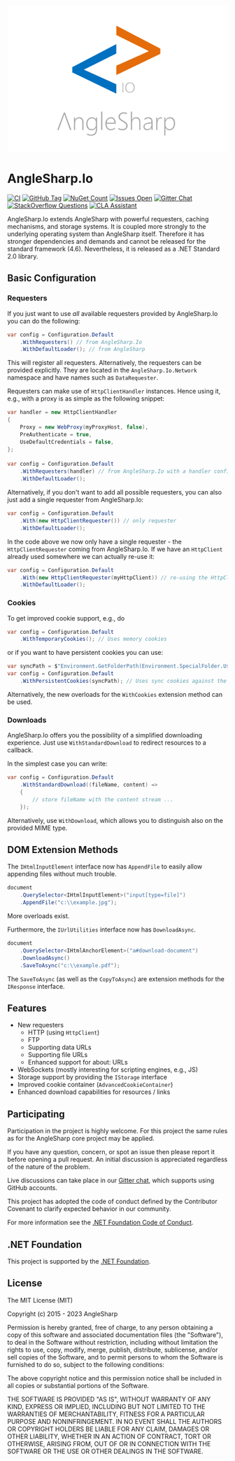 ![logo](https://raw.githubusercontent.com/AngleSharp/AngleSharp.Io/main/header.png)

# AngleSharp.Io

[![CI](https://github.com/AngleSharp/AngleSharp.Io/actions/workflows/ci.yml/badge.svg)](https://github.com/AngleSharp/AngleSharp.Io/actions/workflows/ci.yml)
[![GitHub Tag](https://img.shields.io/github/tag/AngleSharp/AngleSharp.Io.svg?style=flat-square)](https://github.com/AngleSharp/AngleSharp.Io/releases)
[![NuGet Count](https://img.shields.io/nuget/dt/AngleSharp.Io.svg?style=flat-square)](https://www.nuget.org/packages/AngleSharp.Io/)
[![Issues Open](https://img.shields.io/github/issues/AngleSharp/AngleSharp.Io.svg?style=flat-square)](https://github.com/AngleSharp/AngleSharp.Io/issues)
[![Gitter Chat](http://img.shields.io/badge/gitter-AngleSharp/AngleSharp-blue.svg?style=flat-square)](https://gitter.im/AngleSharp/AngleSharp)
[![StackOverflow Questions](https://img.shields.io/stackexchange/stackoverflow/t/anglesharp.svg?style=flat-square)](https://stackoverflow.com/tags/anglesharp)
[![CLA Assistant](https://cla-assistant.io/readme/badge/AngleSharp/AngleSharp.Io?style=flat-square)](https://cla-assistant.io/AngleSharp/AngleSharp.Io)

AngleSharp.Io extends AngleSharp with powerful requesters, caching mechanisms, and storage systems. It is coupled more strongly to the underlying operating system than AngleSharp itself. Therefore it has stronger dependencies and demands and cannot be released for the standard framework (4.6). Nevertheless, it is released as a .NET Standard 2.0 library.

## Basic Configuration

### Requesters

If you just want to use *all* available requesters provided by AngleSharp.Io you can do the following:

```cs
var config = Configuration.Default
    .WithRequesters() // from AngleSharp.Io
    .WithDefaultLoader(); // from AngleSharp
```

This will register all requesters. Alternatively, the requesters can be provided explicitly. They are located in the `AngleSharp.Io.Network` namespace and have names such as `DataRequester`.

Requesters can make use of `HttpClientHandler` instances. Hence using it, e.g., with a proxy is as simple as the following snippet:

```cs
var handler = new HttpClientHandler
{
    Proxy = new WebProxy(myProxyHost, false),
    PreAuthenticate = true,
    UseDefaultCredentials = false,
};

var config = Configuration.Default
    .WithRequesters(handler) // from AngleSharp.Io with a handler config
    .WithDefaultLoader();
```

Alternatively, if you don't want to add all possible requesters, you can also just add a single requester from AngleSharp.Io:

```cs
var config = Configuration.Default
    .With(new HttpClientRequester()) // only requester
    .WithDefaultLoader();
```

In the code above we now only have a single requester - the `HttpClientRequester` coming from AngleSharp.Io. If we have an `HttpClient` already used somewhere we can actually re-use it:

```cs
var config = Configuration.Default
    .With(new HttpClientRequester(myHttpClient)) // re-using the HttpClient instance
    .WithDefaultLoader();
```

### Cookies

To get improved cookie support, e.g., do

```cs
var config = Configuration.Default
    .WithTemporaryCookies(); // Uses memory cookies
```

or if you want to have persistent cookies you can use:

```cs
var syncPath = $"Environment.GetFolderPath(Environment.SpecialFolder.UserProfile)\\anglesharp.cookies";
var config = Configuration.Default
    .WithPersistentCookies(syncPath); // Uses sync cookies against the given path
```

Alternatively, the new overloads for the `WithCookies` extension method can be used.

### Downloads

AngleSharp.Io offers you the possibility of a simplified downloading experience. Just use `WithStandardDownload` to redirect resources to a callback.

In the simplest case you can write:

```cs
var config = Configuration.Default
    .WithStandardDownload((fileName, content) =>
    {
        // store fileName with the content stream ...
    });
```

Alternatively, use `WithDownload`, which allows you to distinguish also on the provided MIME type.

## DOM Extension Methods

The `IHtmlInputElement` interface now has `AppendFile` to easily allow appending files without much trouble.

```cs
document
    .QuerySelector<IHtmlInputElement>("input[type=file]")
    .AppendFile("c:\\example.jpg");
```

More overloads exist.

Furthermore, the `IUrlUtilities` interface now has `DownloadAsync`.

```cs
document
    .QuerySelector<IHtmlAnchorElement>("a#download-document")
    .DownloadAsync()
    .SaveToAsync("c:\\example.pdf");
```

The `SaveToAsync` (as well as the `CopyToAsync`) are extension methods for the `IResponse` interface.

## Features

- New requesters
  - HTTP (using `HttpClient`)
  - FTP
  - Supporting data URLs
  - Supporting file URLs
  - Enhanced support for about: URLs
- WebSockets (mostly interesting for scripting engines, e.g., JS)
- Storage support by providing the `IStorage` interface
- Improved cookie container (`AdvancedCookieContainer`)
- Enhanced download capabilities for resources / links

## Participating

Participation in the project is highly welcome. For this project the same rules as for the AngleSharp core project may be applied.

If you have any question, concern, or spot an issue then please report it before opening a pull request. An initial discussion is appreciated regardless of the nature of the problem.

Live discussions can take place in our [Gitter chat](https://gitter.im/AngleSharp/AngleSharp), which supports using GitHub accounts.

This project has adopted the code of conduct defined by the Contributor Covenant to clarify expected behavior in our community.

For more information see the [.NET Foundation Code of Conduct](https://dotnetfoundation.org/code-of-conduct).

## .NET Foundation

This project is supported by the [.NET Foundation](https://dotnetfoundation.org).

## License

The MIT License (MIT)

Copyright (c) 2015 - 2023 AngleSharp

Permission is hereby granted, free of charge, to any person obtaining a copy of this software and associated documentation files (the "Software"), to deal in the Software without restriction, including without limitation the rights to use, copy, modify, merge, publish, distribute, sublicense, and/or sell copies of the Software, and to permit persons to whom the Software is furnished to do so, subject to the following conditions:

The above copyright notice and this permission notice shall be included in all copies or substantial portions of the Software.

THE SOFTWARE IS PROVIDED "AS IS", WITHOUT WARRANTY OF ANY KIND, EXPRESS OR IMPLIED, INCLUDING BUT NOT LIMITED TO THE WARRANTIES OF MERCHANTABILITY, FITNESS FOR A PARTICULAR PURPOSE AND NONINFRINGEMENT. IN NO EVENT SHALL THE AUTHORS OR COPYRIGHT HOLDERS BE LIABLE FOR ANY CLAIM, DAMAGES OR OTHER LIABILITY, WHETHER IN AN ACTION OF CONTRACT, TORT OR OTHERWISE, ARISING FROM, OUT OF OR IN CONNECTION WITH THE SOFTWARE OR THE USE OR OTHER DEALINGS IN THE SOFTWARE.
